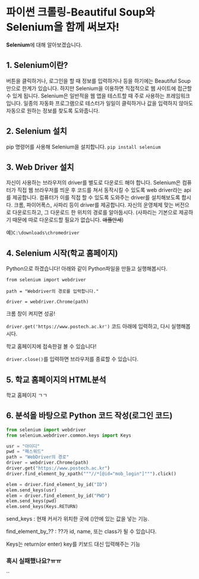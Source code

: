 # 파이썬 크롤링-Beautiful Soup와 Selenium을 함께 써보자!
**Selenium**에 대해 알아보겠습니다.

## 1. Selenium이란?
버튼을 클릭하거나, 로그인을 할 때 정보를 입력하거나 등을 하기에는 Beautiful Soup만으로 한계가 있습니다. 하지만 Selenium을 이용하면 직접적으로 웹 사이트에 접근할 수 있게 됩니다. Selenium은 일반적을 웹 앱을 테스트할 때 주로 사용하는 프레임워크입니다. 일종의 자동화 프로그램으로 테스터가 일일이 클릭하거나 값을 입력하지 않아도 자동으로 원하는 정보를 찾도록 도와줍니다.

## 2. Selenium 설치
pip 명령어를 사용해 Selenium을 설치합니다.
`pip install selenium`

## 3. Web Driver 설치
자신이 사용하는 브라우저의 driver를 별도로 다운로드 해야 합니다. Selenium은 컴퓨터가 직접 웹 브라우저를 띄운 후 코드를 쳐서 동작시킬 수 있도록 web driver라는 api를 제공합니다. 컴퓨터가 이를 직접 할 수 있도록 도와주는 driver를 설치해보도록 합시다.
크롬, 파이어폭스, 사파리 등이 driver를 제공합니다. 자신의 운영체제 맞는 버전으로 다운로드하고, 그 다운로드 한 위치의 경로를 알아둡시다.
(사파리는 기본으로 제공하기 때문에 따로 다운로드할 필요가 없습니다. ~~애플만세~~)

예)`C:\downloads\chromedriver`

## 4. Selenium 시작(학교 홈페이지)
Python으로 하겠습니다!
아래와 같이 Python파일을 만들고 실행해봅시다.

`from selenium import webdriver`

`path = "Webdriver의 경로를 입력합니다."`

`driver = webdriver.Chrome(path)`

크롬 창이 켜지면 성공!

`driver.get('https://www.postech.ac.kr')`
코드 아래에 입력하고, 다시 실행해봅시다.

학교 홈페이지에 접속한걸 볼 수 있습니다!

`driver.close()`를 입력하면 브라우저를 종료할 수 있습니다.

## 5. 학교 홈페이지의 HTML분석
학교 홈페이지 ㄱㄱ

## 6. 분석을 바탕으로 Python 코드 작성(로그인 코드)

```python
from selenium import webdriver
from selenium.webdriver.common.keys import Keys

usr = "아이디"
pwd = "패스워드"
path = "WebDriver의 경로"
driver = webdriver.Chrome(path)
driver.get("https://www.postech.ac.kr")
driver.find_element_by_xpath("""//*[@id="mob_login"]""").click()

elem = driver.find_element_by_id("ID")
elem.send_keys(usr)
elem = driver.find_element_by_id("PWD")
elem.send_keys(pwd)
elem.send_keys(Keys.RETURN)  
```


send_keys : 현재 커서가 위치한 곳에 ()안에 있는 값을 넣는 기능.

find_element_by_?? : ??가 id, name, 또는 class가 될 수 있습니다.

Keys는 return(or enter) key를 키보드 대신 입력해주는 기능

### 혹시 실패했나요?ㅠㅠ
``


